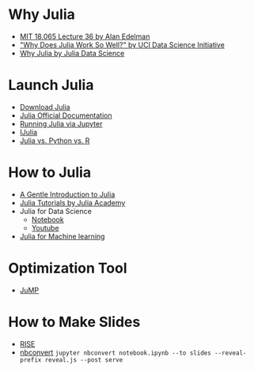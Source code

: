 # Why Julia
* [MIT 18.065 Lecture 36 by Alan Edelman](https://www.youtube.com/watch?v=rZS2LGiurKY)
* ["Why Does Julia Work So Well?" by UCI Data Science Initiative](http://ucidatascienceinitiative.github.io/IntroToJulia/Html/WhyJulia)
* [Why Julia by Julia Data Science](https://juliadatascience.io/programmers#sec:programmers)

# Launch Julia
* [Download Julia](https://julialang.org/downloads/)
* [Julia Official Documentation](https://docs.julialang.org/en/v1/)
* [Running Julia via Jupyter](https://www.youtube.com/watch?v=oyx8M1yoboY&list=PLP8iPy9hna6SCcFv3FvY_qjAmtTsNYHQE&index=2)
* [IJulia](https://julialang.github.io/IJulia.jl/dev/manual/running/)
* [Julia vs. Python vs. R](https://library.smu.edu.sg/topics-insights/julia-python-and-r-whats-difference)

# How to Julia
* [A Gentle Introduction to Julia](https://www.youtube.com/watch?v=4igzy3bGVkQ&list=PLP8iPy9hna6SCcFv3FvY_qjAmtTsNYHQE)
* [Julia Tutorials by Julia Academy](https://github.com/JuliaAcademy/JuliaTutorials)
* Julia for Data Science
  * [Notebook](https://github.com/JuliaAcademy/DataScience)
  * [Youtube](https://www.youtube.com/watch?v=oyx8M1yoboY&list=PLP8iPy9hna6SCcFv3FvY_qjAmtTsNYHQE&index=2)
* [Julia for Machine learning](https://github.com/JuliaAcademy/Foundations-of-Machine-Learning)

# Optimization Tool
* [JuMP](https://jump.dev/JuMP.jl/stable/)

# How to Make Slides
* [RISE](https://github.com/damianavila/RISE) 
* [nbconvert](https://nbconvert.readthedocs.io/en/latest/usage.html#convert-revealjs)
`jupyter nbconvert notebook.ipynb --to slides --reveal-prefix reveal.js --post serve`
